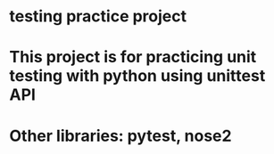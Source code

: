 # testing practice project

# This project is for practicing unit testing with python using unittest API
# Other libraries: pytest, nose2
